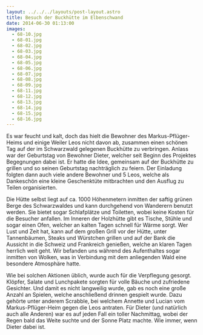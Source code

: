 ```yaml
---
layout: ../../../layouts/post-layout.astro
title: Besuch der Buckhütte im Elbenschwand
date: 2014-06-30 01:13:00
images:
  - 68-10.jpg
  - 68-01.jpg
  - 68-02.jpg
  - 68-03.jpg
  - 68-04.jpg
  - 68-05.jpg
  - 68-06.jpg
  - 68-07.jpg
  - 68-08.jpg
  - 68-09.jpg
  - 68-11.jpg
  - 68-12.jpg
  - 68-13.jpg
  - 68-14.jpg
  - 68-15.jpg
  - 68-16.jpg
---
```


Es war feucht und kalt, doch das hielt die Bewohner des Markus-Pflüger-Heims und einige Weiler Leos nicht davon ab, zusammen einen schönen Tag auf der im Schwarzwald gelegenen Buckhütte zu verbringen. Anlass war der Geburtstag von Bewohner Dieter, welcher seit Beginn des Projektes Begegnungen dabei ist. Er hatte die Idee, gemeinsam auf der Buckhütte zu grillen und so seinen Geburtstag nachträglich zu feiern. Der Einladung folgten dann auch viele andere Bewohner und 5 Leos, welche als Dankeschön eine kleine Geschenktüte mitbrachten und den Ausflug zu Teilen organisierten.

Die Hütte selbst liegt auf ca. 1000 Höhenmetern inmitten der saftig grünen Berge des Schwarzwaldes und kann durchgehend von Wanderern benutzt werden. Sie bietet sogar Schlafplätze und Toiletten, wobei keine Kosten für die Besucher anfallen. Im Inneren der Holzhütte gibt es Tische, Stühle und sogar einen Ofen, welcher an kalten Tagen schnell für Wärme sorgt. Wer Lust und Zeit hat, kann auf dem großen Grill vor der Hütte, unter Tannenbäumen, Steaks und Würstchen grillen und auf der Bank die Aussicht in die Schweiz und Frankreich genießen, welche an klaren Tagen herrlich weit geht. Wir befanden uns während des Aufenthaltes sogar inmitten von Wolken, was in Verbindung mit dem anliegenden Wald eine besondere Atmosphäre hatte.

Wie bei solchen Aktionen üblich, wurde auch für die Verpflegung gesorgt. Klöpfer, Salate und Lunchpakete sorgten für volle Bäuche und zufriedene Gesichter. Und damit es nicht langweilig wurde, gab es noch eine große Anzahl an Spielen, welche anschließend drinnen gespielt wurde. Dazu gehörte unter anderem Scrabble, bei welchem Annette und Lucian vom Markus-Pflüger-Heim gegen die Leos antraten. Für Dieter (und natürlich auch alle Anderen) war es auf jeden Fall ein toller Nachmittag, wobei der Regen bald das Weite suchte und der Sonne Platz machte. Wie immer, wenn Dieter dabei ist.
